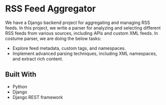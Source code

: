 # RSS Feed Aggregator
We have a Django backend project for aggregating and managing RSS feeds. In this project, we write a parser for analyzing and selecting different RSS feeds from various sources, including APIs and custom XML feeds.
In costume parser, we are doing the below tasks:
+ Explore feed metadata, custom tags, and namespaces.
+ Implement advanced parsing techniques, including XML namespaces, and extract rich content.
## Built With
+ Python
+ Django
+ Django REST framework
